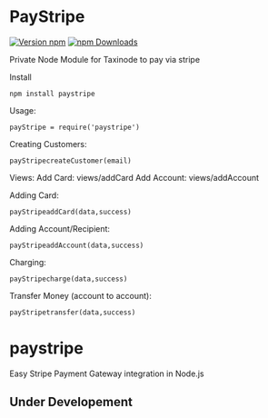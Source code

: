 # PayStripe

[![Version npm](https://img.shields.io/npm/v/forever.svg?style=flat-square)](https://www.npmjs.com/package/paystripe) [![npm Downloads](https://img.shields.io/npm/dm/forever.svg?style=flat-square)](https://www.npmjs.com/package/paystripe)

Private Node Module for Taxinode to pay via stripe

Install
```
npm install paystripe
```

Usage:
```
payStripe = require('paystripe')
```

Creating Customers:
```
payStripecreateCustomer(email)
```

Views:
Add Card: views/addCard
Add Account: views/addAccount

Adding Card:
```
payStripeaddCard(data,success)
```

Adding Account/Recipient:
```
payStripeaddAccount(data,success)
```

Charging:
```
payStripecharge(data,success)
```

Transfer Money (account to account):
```
payStripetransfer(data,success)
```

# paystripe
Easy Stripe Payment Gateway integration in Node.js



## Under Developement
